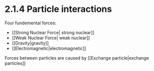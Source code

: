 # 2.1.4 Particle interactions

Four fundemental forces:
- [[Strong Nuclear Force| strong nuclear]]
- [[Weak Nuclear Force| weak nuclear]]
- [[Gravity|gravity]]
- [[Electromagnetic|electromagnetic]]

Forces between particles are caused by [[Exchange particle|exchange particles]]